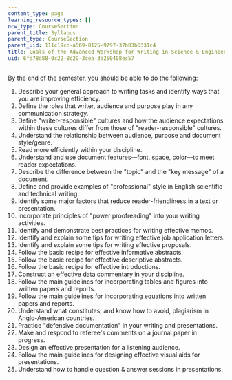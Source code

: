 ```yaml
---
content_type: page
learning_resource_types: []
ocw_type: CourseSection
parent_title: Syllabus
parent_type: CourseSection
parent_uid: 111c19cc-a569-0125-9797-37b03b6331c4
title: Goals of the Advanced Workshop for Writing in Science & Engineering
uid: 6fa78d88-0c22-8c29-3cea-3a250408ec57
---
```


By the end of the semester, you should be able to do the following:

1.  Describe your general approach to writing tasks and identify ways that you are improving efficiency.
2.  Define the roles that writer, audience and purpose play in any communication strategy.
3.  Define "writer-responsible" cultures and how the audience expectations within these cultures differ from those of "reader-responsible" cultures.
4.  Understand the relationship between audience, purpose and document style/genre.
5.  Read more efficiently within your discipline.
6.  Understand and use document features—font, space, color—to meet reader expectations.
7.  Describe the difference between the "topic" and the "key message" of a document.
8.  Define and provide examples of "professional" style in English scientific and technical writing.
9.  Identify some major factors that reduce reader-friendliness in a text or presentation.
10.  Incorporate principles of "power proofreading" into your writing activities.
11.  Identify and demonstrate best practices for writing effective memos.
12.  Identify and explain some tips for writing effective job application letters.
13.  Identify and explain some tips for writing effective proposals.
14.  Follow the basic recipe for effective informative abstracts.
15.  Follow the basic recipe for effective descriptive abstracts.
16.  Follow the basic recipe for effective introductions.
17.  Construct an effective data commentary in your discipline.
18.  Follow the main guidelines for incorporating tables and figures into written papers and reports.
19.  Follow the main guidelines for incorporating equations into written papers and reports.
20.  Understand what constitutes, and know how to avoid, plagiarism in Anglo-American countries.
21.  Practice "defensive documentation" in your writing and presentations.
22.  Make and respond to referee's comments on a journal paper in progress.
23.  Design an effective presentation for a listening audience.
24.  Follow the main guidelines for designing effective visual aids for presentations.
25.  Understand how to handle question & answer sessions in presentations.